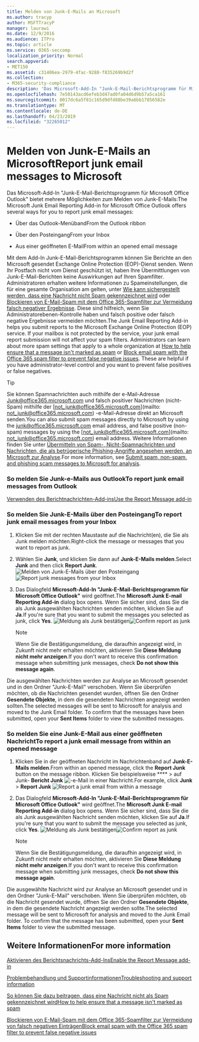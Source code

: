```yaml
---
title: Melden von Junk-E-Mails an Microsoft
ms.author: tracyp
author: MSFTTracyP
manager: laurawi
ms.date: 12/9/2016
ms.audience: ITPro
ms.topic: article
ms.service: O365-seccomp
localization_priority: Normal
search.appverid:
- MET150
ms.assetid: c31406ea-2979-4fac-9288-f835269b9d2f
ms.collection:
- M365-security-compliance
description: 'Das Microsoft-Add-In "Junk-E-Mail-Berichtsprogramm für Microsoft Office Outlook" bietet mehrere Möglichkeiten zum Melden von Junk-E-Mails:'
ms.openlocfilehash: 7e50143acd6efeb3d47ad0fa04d6d9b57a5ca161
ms.sourcegitcommit: 0017dc6a5f81c165d9dfd88be39a6bb17856582e
ms.translationtype: MT
ms.contentlocale: de-DE
ms.lasthandoff: 04/23/2019
ms.locfileid: "32265012"
---
```

# <a name="report-junk-email-messages-to-microsoft"></a><span data-ttu-id="4c1a8-103">Melden von Junk-E-Mails an Microsoft</span><span class="sxs-lookup"><span data-stu-id="4c1a8-103">Report junk email messages to Microsoft</span></span>

<span data-ttu-id="4c1a8-104">Das Microsoft-Add-In "Junk-E-Mail-Berichtsprogramm für Microsoft Office Outlook" bietet mehrere Möglichkeiten zum Melden von Junk-E-Mails:</span><span class="sxs-lookup"><span data-stu-id="4c1a8-104">The Microsoft Junk Email Reporting Add-in for Microsoft Office Outlook offers several ways for you to report junk email messages:</span></span>
  
- <span data-ttu-id="4c1a8-105">Über das Outlook-Menüband</span><span class="sxs-lookup"><span data-stu-id="4c1a8-105">From the Outlook ribbon</span></span>
    
- <span data-ttu-id="4c1a8-106">Über den Posteingang</span><span class="sxs-lookup"><span data-stu-id="4c1a8-106">From your Inbox</span></span>
    
- <span data-ttu-id="4c1a8-107">Aus einer geöffneten E-Mail</span><span class="sxs-lookup"><span data-stu-id="4c1a8-107">From within an opened email message</span></span>
    
<span data-ttu-id="4c1a8-p101">Mit dem Add-In Junk-E-Mail-Berichtsprogramm können Sie Berichte an den Microsoft gesendet Exchange Online Protection (EOP)-Dienst senden. Wenn Ihr Postfach nicht vom Dienst geschützt ist, haben Ihre Übermittlungen von Junk-E-Mail-Berichten keine Auswirkungen auf Ihren Spamfilter. Administratoren erhalten weitere Informationen zu Spameinstellungen, die für eine gesamte Organisation am gelten, unter [Wie kann sichergestellt werden, dass eine Nachricht nicht Spam gekennzeichnet wird](https://go.microsoft.com/fwlink/p/?LinkId=534224) oder [Blockieren von E-Mail-Spam mit dem Office 365-Spamfilter zur Vermeidung falsch negativer Ergebnisse](https://go.microsoft.com/fwlink/p/?LinkId=534225). Diese sind hilfreich, wenn Sie Administratorebenen-Kontrolle haben und falsch positive oder falsch negative Ergebnisse vermeiden möchten.</span><span class="sxs-lookup"><span data-stu-id="4c1a8-p101">The Junk Email Reporting Add-in helps you submit reports to the Microsoft Exchange Online Protection (EOP) service. If your mailbox is not protected by the service, your junk email report submission will not affect your spam filters. Administrators can learn about more spam settings that apply to a whole organization at [How to help ensure that a message isn't marked as spam](https://go.microsoft.com/fwlink/p/?LinkId=534224) or [Block email spam with the Office 365 spam filter to prevent false negative issues](https://go.microsoft.com/fwlink/p/?LinkId=534225). These are helpful if you have administrator-level control and you want to prevent false positives or false negatives.</span></span>
  
> [!TIP]
> <span data-ttu-id="4c1a8-112">Sie können Spamnachrichten auch mithilfe der e-Mail-Adresse [Junk@office365.microsoft.com](mailto:junk@office365.microsoft.com) und falsch positiver Nachrichten (nicht-Spam) mithilfe der [not_junk@office365.microsoft.com](mailto: not_junk@office365.microsoft.com) -e-Mail-Adresse direkt an Microsoft senden.</span><span class="sxs-lookup"><span data-stu-id="4c1a8-112">You can also submit spam messages directly to Microsoft by using the [junk@office365.microsoft.com](mailto:junk@office365.microsoft.com) email address, and false positive (non-spam) messages by using the [not_junk@office365.microsoft.com](mailto: not_junk@office365.microsoft.com) email address.</span></span> <span data-ttu-id="4c1a8-113">Weitere Informationen finden Sie unter [Übermitteln von Spam-, Nicht-Spamnachrichten und Nachrichten, die als betrügerische Phishing-Angriffe angesehen werden, an Microsoft zur Analyse](submit-spam-non-spam-and-phishing-scam-messages-to-microsoft-for-analysis.md).</span><span class="sxs-lookup"><span data-stu-id="4c1a8-113">For more information, see [Submit spam, non-spam, and phishing scam messages to Microsoft for analysis](submit-spam-non-spam-and-phishing-scam-messages-to-microsoft-for-analysis.md).</span></span> 
  
### <a name="to-report-junk-email-messages-from-outlook"></a><span data-ttu-id="4c1a8-114">So melden Sie Junk-e-Mails aus Outlook</span><span class="sxs-lookup"><span data-stu-id="4c1a8-114">To report junk email messages from Outlook</span></span>

[<span data-ttu-id="4c1a8-115">Verwenden des Berichtnachrichten-Add-ins</span><span class="sxs-lookup"><span data-stu-id="4c1a8-115">Use the Report Message add-in</span></span>](https://support.office.com/article/b5caa9f1-cdf3-4443-af8c-ff724ea719d2) 
  
### <a name="to-report-junk-email-messages-from-your-inbox"></a><span data-ttu-id="4c1a8-116">So melden Sie Junk-E-Mails über den Posteingang</span><span class="sxs-lookup"><span data-stu-id="4c1a8-116">To report junk email messages from your Inbox</span></span>

1. <span data-ttu-id="4c1a8-117">Klicken Sie mit der rechten Maustaste auf die Nachricht(en), die Sie als Junk melden möchten.</span><span class="sxs-lookup"><span data-stu-id="4c1a8-117">Right-click the message or messages that you want to report as junk.</span></span>
    
2. <span data-ttu-id="4c1a8-118">Wählen Sie **Junk**, und klicken Sie dann auf **Junk-E-Mails melden**.</span><span class="sxs-lookup"><span data-stu-id="4c1a8-118">Select **Junk** and then click **Report Junk**.</span></span>
    <span data-ttu-id="4c1a8-119">![Melden von Junk-E-Mails über den Posteingang](media/EOP-Outlook-Junk-Reporting-Tool-3.jpg)</span><span class="sxs-lookup"><span data-stu-id="4c1a8-119">![Report junk messages from your Inbox](media/EOP-Outlook-Junk-Reporting-Tool-3.jpg)</span></span>
  
3. <span data-ttu-id="4c1a8-120">Das Dialogfeld **Microsoft-Add-In "Junk-E-Mail-Berichtsprogramm für Microsoft Office Outlook"** wird geöffnet.</span><span class="sxs-lookup"><span data-stu-id="4c1a8-120">The **Microsoft Junk E-mail Reporting Add-in** dialog box opens.</span></span> <span data-ttu-id="4c1a8-121">Wenn Sie sicher sind, dass Sie die als Junk ausgewählten Nachrichten senden möchten, klicken Sie auf **Ja**.</span><span class="sxs-lookup"><span data-stu-id="4c1a8-121">If you're sure that you want to submit the messages you selected as junk, click **Yes**.</span></span>
    <span data-ttu-id="4c1a8-122">![Meldung als Junk bestätigen](media/EOP-Outlook-Junk-Reporting-Tool-2.jpg)</span><span class="sxs-lookup"><span data-stu-id="4c1a8-122">![Confirm report as junk](media/EOP-Outlook-Junk-Reporting-Tool-2.jpg)</span></span>
  
    > [!NOTE]
    > <span data-ttu-id="4c1a8-123">Wenn Sie die Bestätigungsmeldung, die daraufhin angezeigt wird, in Zukunft nicht mehr erhalten möchten, aktivieren Sie **Diese Meldung nicht mehr anzeigen**.</span><span class="sxs-lookup"><span data-stu-id="4c1a8-123">If you don't want to receive this confirmation message when submitting junk messages, check **Do not show this message again**.</span></span> 
  
<span data-ttu-id="4c1a8-p105">Die ausgewählten Nachrichten werden zur Analyse an Microsoft gesendet und in den Ordner "Junk-E-Mail" verschoben. Wenn Sie überprüfen möchten, ob die Nachrichten gesendet wurden, öffnen Sie den Ordner **Gesendete Objekte**, in dem die gesendeten Nachrichten angezeigt werden sollten.</span><span class="sxs-lookup"><span data-stu-id="4c1a8-p105">The selected messages will be sent to Microsoft for analysis and moved to the Junk Email folder. To confirm that the messages have been submitted, open your **Sent Items** folder to view the submitted messages.</span></span> 
  
### <a name="to-report-a-junk-email-message-from-within-an-opened-message"></a><span data-ttu-id="4c1a8-126">So melden Sie eine Junk-E-Mail aus einer geöffneten Nachricht</span><span class="sxs-lookup"><span data-stu-id="4c1a8-126">To report a junk email message from within an opened message</span></span>

1. <span data-ttu-id="4c1a8-127">Klicken Sie in der geöffneten Nachricht im Nachrichtenband auf **Junk-E-Mails melden**.</span><span class="sxs-lookup"><span data-stu-id="4c1a8-127">From within an opened message, click the **Report Junk** button on the message ribbon.</span></span> <span data-ttu-id="4c1a8-128">Klicken Sie beispielsweise \*\*\*\* \> auf Junk- **Bericht Junk** ![-e-Mail in einer Nachricht.](media/EOP-Outlook-Junk-Reporting-Tool-4.jpg)</span><span class="sxs-lookup"><span data-stu-id="4c1a8-128">For example, click **Junk** \> **Report Junk** ![Report a junk email from within a message](media/EOP-Outlook-Junk-Reporting-Tool-4.jpg)</span></span>
  
2. <span data-ttu-id="4c1a8-129">Das Dialogfeld **Microsoft-Add-In "Junk-E-Mail-Berichtsprogramm für Microsoft Office Outlook"** wird geöffnet.</span><span class="sxs-lookup"><span data-stu-id="4c1a8-129">The **Microsoft Junk E-mail Reporting Add-in** dialog box opens.</span></span> <span data-ttu-id="4c1a8-130">Wenn Sie sicher sind, dass Sie die als Junk ausgewählten Nachricht senden möchten, klicken Sie auf **Ja**.</span><span class="sxs-lookup"><span data-stu-id="4c1a8-130">If you're sure that you want to submit the message you selected as junk, click **Yes**.</span></span>
    <span data-ttu-id="4c1a8-131">![Meldung als Junk bestätigen](media/EOP-Outlook-Junk-Reporting-Tool-2.jpg)</span><span class="sxs-lookup"><span data-stu-id="4c1a8-131">![Confirm report as junk](media/EOP-Outlook-Junk-Reporting-Tool-2.jpg)</span></span>
  
    > [!NOTE]
    > <span data-ttu-id="4c1a8-132">Wenn Sie die Bestätigungsmeldung, die daraufhin angezeigt wird, in Zukunft nicht mehr erhalten möchten, aktivieren Sie **Diese Meldung nicht mehr anzeigen**.</span><span class="sxs-lookup"><span data-stu-id="4c1a8-132">If you don't want to receive this confirmation message when submitting junk messages, check **Do not show this message again**.</span></span> 
  
<span data-ttu-id="4c1a8-p108">Die ausgewählte Nachricht wird zur Analyse an Microsoft gesendet und in den Ordner "Junk-E-Mail" verschoben. Wenn Sie überprüfen möchten, ob die Nachricht gesendet wurde, öffnen Sie den Ordner **Gesendete Objekte**, in dem die gesendete Nachricht angezeigt werden sollte.</span><span class="sxs-lookup"><span data-stu-id="4c1a8-p108">The selected message will be sent to Microsoft for analysis and moved to the Junk Email folder. To confirm that the message has been submitted, open your **Sent Items** folder to view the submitted message.</span></span> 
  
## <a name="for-more-information"></a><span data-ttu-id="4c1a8-135">Weitere Informationen</span><span class="sxs-lookup"><span data-stu-id="4c1a8-135">For more information</span></span>

[<span data-ttu-id="4c1a8-136">Aktivieren des Berichtsnachrichts-Add-Ins</span><span class="sxs-lookup"><span data-stu-id="4c1a8-136">Enable the Report Message add-in</span></span>](https://support.office.com/article/4250c4bc-6102-420b-9e0a-a95064837676)
  
[<span data-ttu-id="4c1a8-137">Problembehandlung und Supportinformationen</span><span class="sxs-lookup"><span data-stu-id="4c1a8-137">Troubleshooting and support information</span></span>](troubleshooting-and-support-information.md)
  
[<span data-ttu-id="4c1a8-138">So können Sie dazu beitragen, dass eine Nachricht nicht als Spam gekennzeichnet wird</span><span class="sxs-lookup"><span data-stu-id="4c1a8-138">How to help ensure that a message isn't marked as spam</span></span>](https://go.microsoft.com/fwlink/p/?LinkId=534224)
  
[<span data-ttu-id="4c1a8-139">Blockieren von E-Mail-Spam mit dem Office 365-Spamfilter zur Vermeidung von falsch negativen Einträgen</span><span class="sxs-lookup"><span data-stu-id="4c1a8-139">Block email spam with the Office 365 spam filter to prevent false negative issues</span></span>](https://go.microsoft.com/fwlink/p/?LinkId=534225)
  

